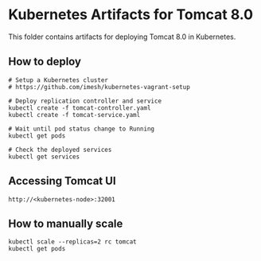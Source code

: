 # Kubernetes Artifacts for Tomcat 8.0

This folder contains artifacts for deploying Tomcat 8.0 in Kubernetes.

## How to deploy

    # Setup a Kubernetes cluster
    # https://github.com/imesh/kubernetes-vagrant-setup
    
    # Deploy replication controller and service
    kubectl create -f tomcat-controller.yaml
    kubectl create -f tomcat-service.yaml
    
    # Wait until pod status change to Running
    kubectl get pods
    
    # Check the deployed services
    kubectl get services

## Accessing Tomcat UI

    http://<kubernetes-node>:32001

## How to manually scale

    kubectl scale --replicas=2 rc tomcat
    kubectl get pods
